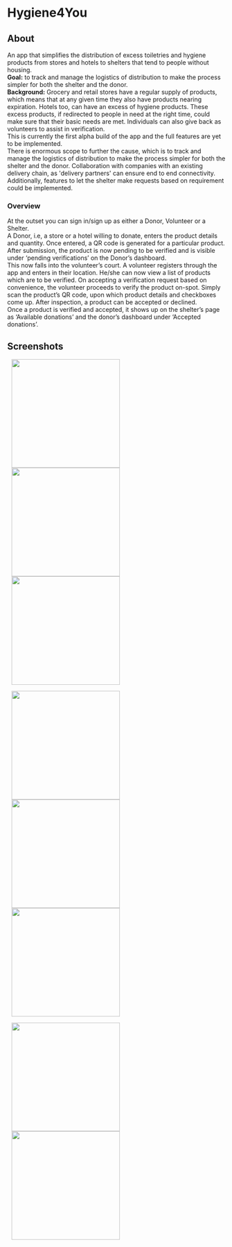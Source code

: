 # Hygiene4You
## About
An app that simplifies the distribution of excess toiletries and hygiene products from stores and hotels to shelters that tend to people without housing.    
**Goal:** to track and manage the logistics of distribution to make the process simpler for both the shelter and the donor.    
**Background:**  Grocery and retail stores have a regular supply of products, which means that at any given time they also have products nearing expiration. Hotels too, can have an excess of hygiene products. These excess products, if redirected to people in need at the right time, could make sure that their basic needs are met. Individuals can also give back as volunteers to assist in verification.  
This is currently the first alpha build of the app and the full features are yet to be implemented.     
There is enormous scope to further the cause, which is to track and manage the logistics of distribution to make the process simpler for both the shelter and the donor. Collaboration with companies with an existing delivery chain, as 'delivery partners' can ensure end to end connectivity. Additionally, features to let the shelter make requests based on requirement could be implemented.  
### Overview
At the outset you can sign in/sign up as either a Donor, Volunteer or a Shelter.     
A Donor, i.e, a store or a hotel willing to donate, enters the product details and quantity. Once entered, a QR code is generated for a particular product. After submission, the product is now pending to be verified and is visible under ‘pending verifications’ on the Donor’s dashboard.     
This now falls into the volunteer’s court. A volunteer registers through the app and enters in their location. He/she can now view a list of products which are to be verified. On accepting a verification request based on convenience, the volunteer proceeds to verify the product on-spot. Simply scan the product’s QR code, upon which product details and checkboxes come up. After inspection, a product can be accepted or declined.   
Once a product is verified and accepted, it shows up on the shelter’s page as ‘Available donations’ and the donor’s dashboard under ‘Accepted donations’.  

## Screenshots        
<p float = "left">

<!-- ### Main Page: -->
<img src = ![Screenshot_20210731-055825](https://user-images.githubusercontent.com/72306130/127724240-4f0d64a5-594c-4b5a-bffe-e40a62aef269.jpg) width="250" hspace="10"/>
<!-- ![Main page](https://user-images.githubusercontent.com/77959565/119697462-d5a4eb80-be6d-11eb-8220-64762d06d794.jpeg ) -->

<!-- ### Sign In -->
<img src = "https://user-images.githubusercontent.com/77959565/119697994-6b407b00-be6e-11eb-843b-4dfd60c49797.jpeg" width="250" hspace="10"/>
<!-- ![SignUp](https://user-images.githubusercontent.com/77959565/119697994-6b407b00-be6e-11eb-843b-4dfd60c49797.jpeg)
 -->

<!-- ### OTP Verification -->

<img src = "https://user-images.githubusercontent.com/77959565/119698663-15200780-be6f-11eb-9c53-fc9b3c90019c.jpeg" width="250" hspace="10"/>
<!-- ![OTPVerification](https://user-images.githubusercontent.com/77959565/119698663-15200780-be6f-11eb-9c53-fc9b3c90019c.jpeg) -->
  </p>
  
<p float = "left">
<!-- ### Dashboard -->
<img src = "https://user-images.githubusercontent.com/77959565/119698848-47316980-be6f-11eb-94c9-c233c35f7915.jpeg" width="250" hspace="10"/>
<!-- ![Dashboard](https://user-images.githubusercontent.com/77959565/119698848-47316980-be6f-11eb-94c9-c233c35f7915.jpeg) -->

<!-- ### Navigation -->
<img src = "https://user-images.githubusercontent.com/77959565/119699117-73e58100-be6f-11eb-8a96-8e4f1a2bb307.jpeg" width="250" hspace="10"/>
<!-- ![Navigation](https://user-images.githubusercontent.com/77959565/119699117-73e58100-be6f-11eb-8a96-8e4f1a2bb307.jpeg) -->

<!-- ### Cars -->
<img src = "https://user-images.githubusercontent.com/77959565/119699231-8e1f5f00-be6f-11eb-8d98-d5fd21bffebb.jpeg" width="250" hspace="10"/>
<!-- ![Carss](https://user-images.githubusercontent.com/77959565/119699231-8e1f5f00-be6f-11eb-8d98-d5fd21bffebb.jpeg)-->
  </p>
<p float = "left">
<!-- ### Bill Page -->
<img src = "https://user-images.githubusercontent.com/77959565/119699345-b313d200-be6f-11eb-9265-142f98c519a6.jpeg" width="250" hspace="10"/>
<!-- ![BillPage](https://user-images.githubusercontent.com/77959565/119699345-b313d200-be6f-11eb-9265-142f98c519a6.jpeg)
 -->
<!-- ### Payment Authentication -->
<img src = "https://user-images.githubusercontent.com/77959565/119699444-cde64680-be6f-11eb-918a-0994a3d7063f.jpeg" width="250" hspace="10"/>
<!-- ![PaymentAuth](https://user-images.githubusercontent.com/77959565/119699444-cde64680-be6f-11eb-918a-0994a3d7063f.jpeg) -->
  </p>
